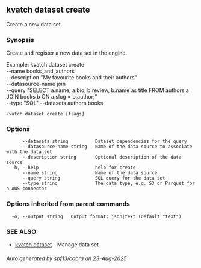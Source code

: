## kvatch dataset create

Create a new data set

### Synopsis

Create and register a new data set in the engine.

Example:
  kvatch dataset create \
    --name books_and_authors \
	--description "My favourite books and their authors" \
	--datasource-name join \
	--query "SELECT a.name, a.bio, b.review, b.name as title FROM authors a JOIN books b ON a.slug = b.author;" \
	--type "SQL"
	--datasets authors,books
 


```
kvatch dataset create [flags]
```

### Options

```
      --datasets string          Dataset dependencies for the query
      --datasource-name string   Name of the data source to associate with the data set
      --description string       Optional description of the data source
  -h, --help                     help for create
      --name string              Name of the data source
      --query string             SQL query for the data set
      --type string              The data type, e.g. S3 or Parquet for a AWS connector
```

### Options inherited from parent commands

```
  -o, --output string   Output format: json|text (default "text")
```

### SEE ALSO

* [kvatch dataset](kvatch_dataset.md)	 - Manage data set

###### Auto generated by spf13/cobra on 23-Aug-2025
